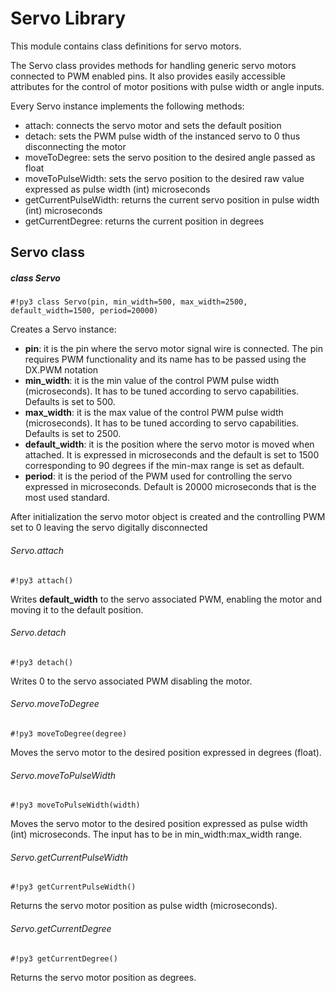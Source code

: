 # Servo Library

This module contains class definitions for servo motors.

The Servo class provides methods for handling generic servo motors connected to PWM enabled pins. It also provides easily accessible attributes for the control of motor positions with pulse width or angle inputs.

Every Servo instance implements the following methods:


* attach: connects the servo motor and sets the default position
* detach: sets the PWM pulse width of the instanced servo to 0 thus disconnecting the motor
* moveToDegree: sets the servo position to the desired angle passed as float
* moveToPulseWidth: sets the servo position to the desired raw value expressed as pulse width (int) microseconds
* getCurrentPulseWidth: returns the current servo position in pulse width (int) microseconds
* getCurrentDegree: returns the current position in degrees

## Servo class

##### class Servo

```#!py3 class Servo(pin, min_width=500, max_width=2500, default_width=1500, period=20000)```

Creates a Servo instance:


* **pin**: it is the pin where the servo motor signal wire is connected. The pin requires PWM functionality and its name has to be passed using the DX.PWM notation
* **min_width**: it is the min value of the control PWM pulse width (microseconds). It has to be tuned according to servo capabilities. Defaults is set to 500.
* **max_width**: it is the max value of the control PWM pulse width (microseconds). It has to be tuned according to servo capabilities. Defaults is set to 2500.
* **default_width**: it is the position where the servo motor is moved when attached. It is expressed in microseconds and the default is set to 1500 corresponding to 90 degrees if the min-max range is set as default.
* **period**: it is the period of the PWM used for controlling the servo expressed in microseconds. Default is 20000 microseconds that is the most used standard.

After initialization the servo motor object is created and the controlling PWM set to 0 leaving the servo digitally disconnected

###### Servo.attach

```#!py3 attach()```

Writes **default_width** to the servo associated PWM, enabling the motor and moving it to the default position.

###### Servo.detach

```#!py3 detach()```

Writes 0 to the servo associated PWM disabling the motor.

###### Servo.moveToDegree

```#!py3 moveToDegree(degree)```

Moves the servo motor to the desired position expressed in degrees (float).

###### Servo.moveToPulseWidth

```#!py3 moveToPulseWidth(width)```

Moves the servo motor to the desired position expressed as pulse width (int) microseconds. The input has to be in min_width:max_width range.

###### Servo.getCurrentPulseWidth

```#!py3 getCurrentPulseWidth()```

Returns the servo motor position as pulse width (microseconds).

###### Servo.getCurrentDegree

```#!py3 getCurrentDegree()```

Returns the servo motor position as degrees.
